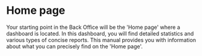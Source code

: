 # Home page

Your starting point in the Back Office will be the 'Home page' where a dashboard is located. In this dashboard, you will find detailed statistics and various types of concise reports. This manual provides you with information about what you can precisely find on the 'Home page'.



